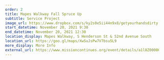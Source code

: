 ```yaml
---
order: 2
title: Mapes Walkway Fall Spruce Up
subtitle: Service Project
image_url: https://www.dropbox.com/s/ky2s0e5ii44n9x8/getyourhandsdirty.png?raw=1
start_datetime: November 20, 2021 9:30
end_datetime: November 20, 2021 12:30
location_display: Mapes Walkway, S Henderson St & 52nd Avenue South
location_url: https://goo.gl/maps/XwSuJsPw7V7bsu5L9
more_display: More Info
external_url: https://www.missioncontinues.org/event/details/a1l8Z00000ANweuQAD/
---
```

